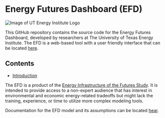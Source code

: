 # Energy Futures Dashboard (EFD)

![Image of UT Energy Institute Logo](https://github.com/ut-energy-institute/UT_EIoF_webtool/blob/7941cb97ccaf1fb48a02933b714a1b71381cd66c/images/RGB_formal_Energy_Institute.png)

This GitHub repository contains the source code for the Energy Futures Dashboard, developed by researchers at The University of Texas Energy Institute. The EFD is a web-based tool with a user friendly interface that can be located [here](http://energyfuturesdashboard.energy.utexas.edu/).

## Contents

* [Introduction](#Introduction)


<a name="Introduction"></a>
The EFD is a product of the [Energy Infrastructure of the Futures Study](https://energy.utexas.edu/policy/eiof). It is intended to provide access to a non-expert audience that has interest in environmental and economic energy-related tradeoffs but might lack the training, experience, or time to utilize more complex modeling tools.

Documentation for the EFD model and its assumptions can be located [hear](https://energy.utexas.edu/energy-futures-dashboard-documentation).
